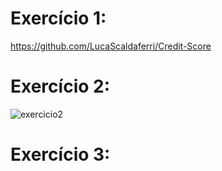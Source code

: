 # Exercício 1: 
https://github.com/LucaScaldaferri/Credit-Score

# Exercício 2:
<img src="https://github.com/LucaScaldaferri/Curso_Cientista_de_Dados/blob/main/M%C3%B3dulo%208%20-%20Git-GitHub%20-%20Controle%20de%20versionamento/Print.png" alt="exercicio2">

# Exercício 3:
